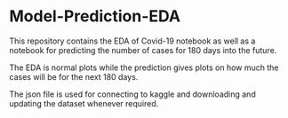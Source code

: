 # Model-Prediction-EDA

This repository contains the EDA of Covid-19 notebook as well as a notebook for predicting the number of cases for 180 days into the future.

The EDA is normal plots while the prediction gives plots on how much the cases will be for the next 180 days.

The json file is used for connecting to kaggle and downloading and updating the dataset whenever required.
